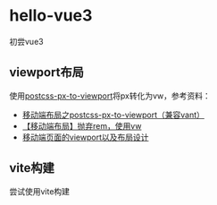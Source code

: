 # hello-vue3
初尝vue3

## viewport布局
使用<a target="_blank" href="https://github.com/evrone/postcss-px-to-viewport/blob/HEAD/README_CN.md">postcss-px-to-viewport</a>将px转化为vw，参考资料：

* <a target="_blank" href="https://www.cnblogs.com/zhangnan35/p/12682925.html">移动端布局之postcss-px-to-viewport（兼容vant）</a>
* <a target="_blank" href="https://blog.csdn.net/huangm_fat/article/details/80090245">【移动端布局】抛弃rem，使用vw</a>
* <a target="_blank" href="https://www.cnblogs.com/zhanglw456/p/12958182.html">移动端页面的viewport以及布局设计</a>

## vite构建
尝试使用vite构建
